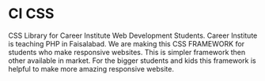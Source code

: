 # CI CSS
CSS Library for Career Institute Web Development Students. Career Institute is teaching PHP in Faisalabad.
We are making this CSS FRAMEWORK for students who make responsive websites. This is simpler framework then other available in market.
For the bigger students and kids this framework is helpful to make more amazing responsive website.
